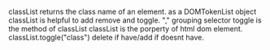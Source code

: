 classList returns the class name of an element. as a DOMTokenList object
classList is helpful to add remove and toggle. 
"," grouping selector 
toggle is the method of classList
classList is the porperty of html dom element.
classList.toggle("class") delete if have/add if doesnt have.